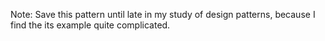 Note: Save this pattern until late in my study of design patterns, because I find the its example quite complicated.

